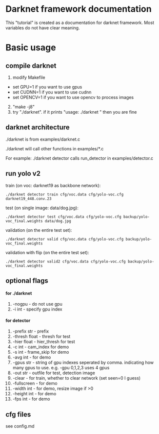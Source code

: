 # Darknet framework documentation
This "tutorial" is created as a documentation for darknet framework. Most variables do not have clear meaning.

# Basic usage
## compile darknet
1. modify Makefile
* set GPU=1 if you want to use gpus
* set CUDNN=1 if you want to use cudnn
* set OPENCV=1 if you want to use opencv to process images
2. "make -j8"
3. try "./darknet". if it prints "usage: ./darknet <function>" then you are fine

## darknet architecture
./darknet is from examples/darknet.c

./darknet <function> will call other functions in examples/*.c
  
For example: ./darknet detector calls run_detector in examples/detector.c

## run yolo v2
train (on voc: darknet19 as backbone network):
```
./darknet detector train cfg/voc.data cfg/yolo-voc.cfg darknet19_448.conv.23
```
test (on single image: data/dog.jpg):
```
./darknet detector test cfg/voc.data cfg/yolo-voc.cfg backup/yolo-voc_final.weights data/dog.jpg
```
validation (on the entire test set):
```
./darknet detector valid cfg/voc.data cfg/yolo-voc.cfg backup/yolo-voc_final.weights
```
validation with flip (on the entire test set):
```
./darknet detector valid2 cfg/voc.data cfg/yolo-voc.cfg backup/yolo-voc_final.weights
```
## optional flags
#### for ./darknet
1. -nogpu - do not use gpu
2. -i int - specify gpu index
#### for detector
1. -prefix str - prefix
2. -thresh float - thresh for test
3. -hier float - hier_thresh for test
4. -c int - cam_index for demo
5. -s int - frame_skip for demo
6. -avg int - for demo
7. -gpus str - string of gpu indexes seperated by comma. indicating how many gpus to use. e.g. -gpu 0,1,2,3 uses 4 gpus
8. -out str - outfile for test, detection image
9. -clear - for train, whether to clear network (set seen=0 I guess)
10. -fullscreen - for demo
11. -width int - for demo, resize image if >0
12. -height int - for demo
13. -fps int - for demo
## cfg files
see config.md
